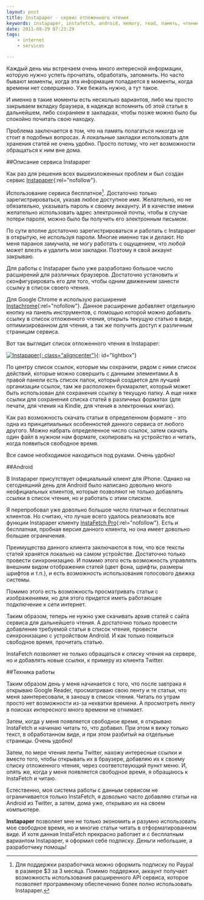 ```yaml
---
layout: post
title: Instapaper - сервис отложенного чтения
keywords: instapaper, instafetch, android, memory, read, память, чтение
date: 2011-08-29 07:23:29
tags:
    - internet
    - services

---
```

Каждый день мы встречаем очень много интересной информации, которую нужно успеть
прочитать, обработать, запомнить. Но часто бывают моменты, когда эта информация попадается
в моменты, когда времени нет совершенно. Уже бежать нужно, а тут такое. 

И именно в такие моменты есть несколько вариантов, либо мы просто закрываем вкладку
браузера, в надежде вспомнить об этой статье в дальнейшем, либо сохраняем в закладках,
чтобы позже можно было бы спокойно почитать свою находку.

Проблема заключается в том, что на память полагаться никогда не стоит в подобных вопросах.
А локальные закладки использовать для хранения статей не очень удобно. Просто потому, что
нет возможности обращаться к ним вне дома.

##Описание сервиса Instapaper

Как раз для решения всех вышеизложенных проблем и был создан сервис [Instapaper][1]{:rel="nofollow"}.

[1]: http://www.instapaper.com/
    "Instapaper"

Использование сервиса бесплатное[^1]. Достаточно только зарегистрироваться, указав любое
доступное имя. Желательно, но не обязательно, указывать пароль к своему аккаунту. И в
качестве имени желательно использовать адрес электронной почты, чтобы в случае потери
пароля, можно было бы получить его электронным письмом.

[^1]: Для поддержки разработчика можно оформить подписку по Paypal в размере $3 за 3 месяца. Помимо поддержки, аккаунт получает возможность использования расширенного API сервиса, которое позволяет программному обеспечению более полно использовать Instapaper.

По сути вполне достаточно зарегистрироваться и работать с Instapaper в открытую, не
используя пароли. Многие именно так и делают. Но меня параноя замучила, не могу работать с
ощущением, что любой может влезть и удалить мои закладки. Поэтому я свой аккаунт закрываю.

Для работы с Instapaper было уже разработано большое число расширений для различных
браузеров. Достаточно установить и сконфигурировать его для того, чтобы одним движением
занести ссылку в список своего чтения. 

Для Google Chrome я использую расширение [Instachrome][2]{:rel="nofollow"}. Данное
расширение добавляет отдельную кнопку на панель инструментов, с помощью которой можно
добавить ссылку в список отложенного чтения, открыть текущую статью в виде,
оптимизированном для чтения, а так же получить доступ к различным страницам сервиса.

[2]: https://chrome.google.com/webstore/detail/fldildgghjoohccppflaohodcnmlacpb
    "Instachrome - Интернет-магазин Chrome"

Вот так выглядит список отложенного чтения в Instapaper:

[![Instapaper][3]{: class="aligncenter"}](http://static.juev.ru/2011/08/instapaper.png
"Instapaper"){: id="lightbox"}

[3]: http://static.juev.ru/2011/08/instapaper-th.png

По центру список ссылок, которые мы сохранили, рядом с ними список действий, которые можно
совершить с данными элементами.А в правой панели есть список папок, который создается для
лучшей организации ссылок, там же расположен букмарклет, который может быть использован
для сохранения ссылку в текущую папку. А еще ниже ссылки для сохранения списка статей в
различных форматах (для печати, для чтения на Kindle, для чтения в электронных книгах).

Как раз возможность скачать статьи в определенном формате - это одна из принципиальных
особенностей данного сервиса от любого другого. Можно набрать определенное число ссылок,
затем скачать один файл в нужном нам формате, скопировать на устройство и читать, когда
появиться свободное время.

Все самое необходимое находиться под руками. Очень удобно!

##Android

В Instapaper присутствует официальный клиент для iPhone. Однако на сегодняшний день для
Android было написано довольно много неофициальных клиентов, которые позволяют не только
добавлять ссылки в список чтения, но и работать с этим списком.

Я перепробовал уже довольно большое число платных и бесплатных клиентов. Но считаю, что
лучше всего удалось реализовать все функции Instapaper клиенту
[InstaFetch Pro][4]{:rel="nofollow"}. Есть и бесплатная, пробная версия данного клиента,
но она имеет довольно большие ограничения.

[4]: https://market.android.com/details?id=pl.immortal.instafetchpro.am
    "InstaFetch Pro - Android Market"

Преимущества данного клиента заключаются в том, что все тексты статей хранятся локально на
самом устройстве. Достаточно только провести синхронизацию. И помимо этого есть
возможность управлять внешним видом отображения статей (цвет фона, шрифты, размеры шрифтов
и т.п.), и есть возможность использования голосового движка системы.

Помимо этого есть возможность просматривать статьи с изображениями, но для этого придется
иметь работающее подключение к сети интернет. 

Таким образом, теперь не нужно уже скачивать архив статей с сайта сервиса для дальнейшего
чтения. А достаточно только провести добавление требуемой статьи в список чтения, провести
синхронизацию с устройством Android. И как только появиться свободное время, прочитать
статью.

InstaFetch позволяет не только обращаться к списку чтения на сервере, но и добавлять новые
ссылки, к примеру из клиента Twitter. 

##Техника работы

Таким образом день у меня начинается с того, что после завтрака я открываю Google Reader,
просматриваю свою ленту и те статьи, что меня заинтересовали, я заношу в список чтения.
Читать по утрам просто нет возможности из-за нехватки времени. А просмотреть ленту в
поисках интересного много времени не отнимает.

Затем, когда у меня появляется свободное время, я открываю InstaFetch и начинаю читать то,
что добавил. При этом я вижу только текст, в обработанном виде, и при этом разбитый на
отдельные страницы. Очень удобно!

Затем, по мере чтения ленты Twitter, нахожу интересные ссылки и вместо того, чтобы
открывать их в браузере, добавляю их к своему списку отложенного чтения, через
соответствующий пункт меню. И, опять же, когда у меня появляется свободное время, я
обращаюсь к InstaFetch и читаю.

Естественно, моя система работы с данным сервисом не ограничивается только InstaFetch, я
довольно часто добавляю статьи на Android из Twitter, а затем, дома уже, открываю их на
своем компьютере.

**Instapaper** позволяет мне не только экономить и разумно использовать мое свободное
время, но и многие статьи читать в отформатированном виде. И хотя данная InstaFetch
прекрасно работает и с бесплатным вариантом Instapaper, я оформил себе подписку. Деньги
небольшие, а разработчику помощь!
